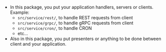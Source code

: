- In this package, you put your application handlers, servers or clients. Example:
  - `src/service/rest/`, to handle REST requests from client
  - `src/service/grpc/`, to handle gRPC requests from client
  - `src/service/cron/`, to handle CRON
  - etc...
- Also in this package, you put presenters or anything to be done between client and your application.
